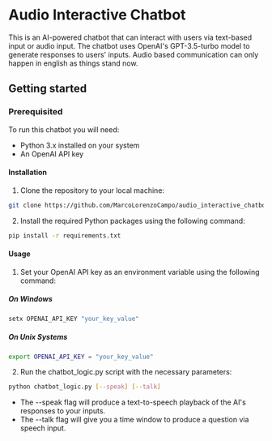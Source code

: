 # Audio Interactive Chatbot

This is an AI-powered chatbot that can interact with users via text-based input or audio input. The chatbot uses OpenAI's GPT-3.5-turbo model to generate responses to users' inputs.
Audio based communication can only happen in english as things stand now.

## Getting started
### Prerequisited

To run this chatbot you will need:

* Python 3.x installed on your system
* An OpenAI API key

#### Installation

1. Clone the repository to your local machine:
```bash
git clone https://github.com/MarcoLorenzoCampo/audio_interactive_chatbot
```

2. Install the required Python packages using the following command:
```bash
pip install -r requirements.txt
```

#### Usage

1. Set your OpenAI API key as an environment variable using the following command:

##### On Windows

```bash
setx OPENAI_API_KEY "your_key_value"
```
##### On Unix Systems

```bash
export OPENAI_API_KEY = "your_key_value"
```

 2. Run the chatbot_logic.py script with the necessary parameters:
 ```bash
python chatbot_logic.py [--speak] [--talk]
```

* The --speak flag will produce a text-to-speech playback of the AI's responses to your inputs.
* The --talk flag will give you a time window to produce a question via speech input.
